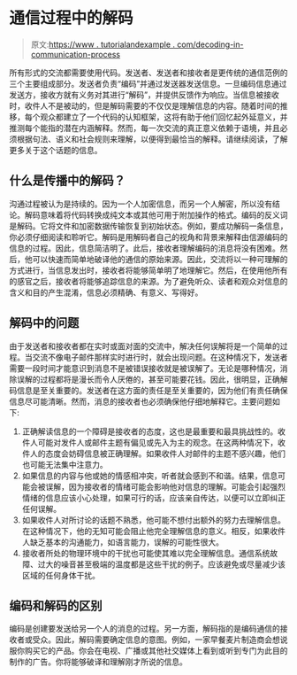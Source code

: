 # 通信过程中的解码

> 原文:[https://www . tutorialandexample . com/decoding-in-communication-process](https://www.tutorialandexample.com/decoding-in-communication-process)

所有形式的交流都需要使用代码。发送者、发送者和接收者是更传统的通信范例的三个主要组成部分。发送者负责“编码”并通过发送器发送信息。一旦编码信息通过发送方，接收方就有义务对其进行“解码”，并提供反馈作为响应。当信息被接收时，收件人不是被动的，但是解码需要的不仅仅是理解信息的内容。随着时间的推移，每个观众都建立了一个代码的认知框架，这将有助于他们回忆起外延意义，并推测每个能指的潜在内涵解释。然而，每一次交流的真正意义依赖于语境，并且必须根据句法、语义和社会规则来理解，以便得到最恰当的解释。请继续阅读，了解更多关于这个话题的信息。

## 什么是传播中的解码？

沟通过程被认为是持续的。因为一个人加密信息，而另一个人解密，所以没有结论。解码意味着将代码转换成纯文本或其他可用于附加操作的格式。编码的反义词是解码。它将文件和加密数据传输恢复到初始状态。例如，要成功解码一条信息，你必须仔细阅读和聆听它。解码是用解码者自己的视角和背景来解释由信源编码的信息的过程。因此，信息简洁明了。此后，接收者理解编码的消息将没有困难。然后，他可以快速而简单地破译他的通信的原始来源。因此，交流将以一种可理解的方式进行，当信息发出时，接收者将能够简单明了地理解它。然后，在使用他所有的感官之后，接收者将能够追踪信息的来源。为了避免听众、读者和观众对信息的含义和目的产生混淆，信息必须精确、有意义、写得好。

## 解码中的问题

由于发送者和接收者都在实时或面对面的交流中，解决任何误解将是一个简单的过程。当交流不像电子邮件那样实时进行时，就会出现问题。在这种情况下，发送者需要一段时间才能意识到消息不是被错误接收就是被误解了。无论是哪种情况，消除误解的过程都将是漫长而令人厌倦的，甚至可能要花钱。因此，很明显，正确解码信息是至关重要的。发送者在这方面的责任是至关重要的，因为他们有责任确保信息尽可能清晰。然而，消息的接收者也必须确保他仔细地解释它。主要问题如下:

1.  正确解读信息的一个障碍是接收者的态度，这也是最重要和最具挑战性的。收件人可能对发件人或邮件主题有偏见或先入为主的观念。在这两种情况下，收件人的态度会妨碍信息被正确理解。如果收件人对邮件的主题不感兴趣，他们也可能无法集中注意力。
2.  如果信息的内容与他或她的情感相冲突，听者就会感到不和谐。结果，信息可能会被误解，因为接收者的情绪可能会影响他对信息的理解。可能会引起强烈情绪的信息应该小心处理，如果可行的话，应该亲自传达，以便可以立即纠正任何误解。
3.  如果收件人对所讨论的话题不熟悉，他可能不想付出额外的努力去理解信息。在这种情况下，他的无知可能会阻止他完全理解信息的意义。相反，如果收件人缺乏基本的沟通能力，如语言能力，误解的可能性很大。
4.  接收者所处的物理环境中的干扰也可能使其难以完全理解信息。通信系统故障、过大的噪音甚至极端的温度都是这些干扰的例子。应该避免或尽量减少该区域的任何身体干扰。

## 编码和解码的区别

编码是创建要发送给另一个人的消息的过程。另一方面，解码指的是编码通信的接收者或受众。因此，解码需要确定信息的意图。例如，一家早餐麦片制造商会想说服你购买它的产品。你会在电视、广播或其他社交媒体上看到或听到专门为此目的制作的广告。你将能够破译和理解刚才所说的信息。